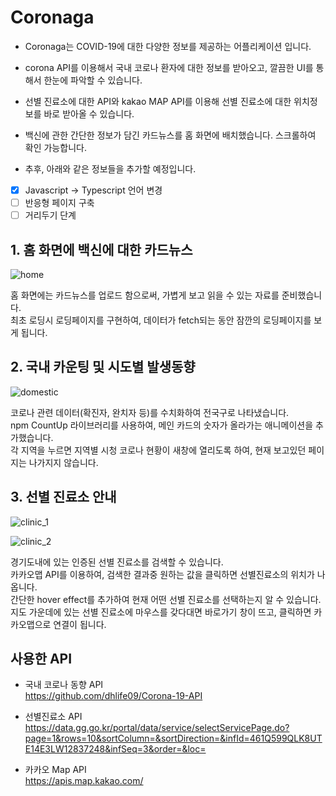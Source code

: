# Coronaga

- Coronaga는 COVID-19에 대한 다양한 정보를 제공하는 어플리케이션 입니다.
- corona API를 이용해서 국내 코로나 환자에 대한 정보를 받아오고, 깔끔한 UI를 통해서 한눈에 파악할 수 있습니다.
- 선별 진료소에 대한 API와 kakao MAP API를 이용해 선별 진료소에 대한 위치정보를 바로 받아올 수 있습니다.
- 백신에 관한 간단한 정보가 담긴 카드뉴스를 홈 화면에 배치했습니다. 스크롤하여 확인 가능합니다.

- 추후, 아래와 같은 정보들을 추가할 예정입니다.
- [x] Javascript -> Typescript 언어 변경
- [ ] 반응형 페이지 구축
- [ ] 거리두기 단계 

## 1. 홈 화면에 백신에 대한 카드뉴스

![home](https://user-images.githubusercontent.com/68345069/121913468-633c7280-cd6c-11eb-8a04-7ccd13142a9b.png)

홈 화면에는 카드뉴스를 업로드 함으로써, 가볍게 보고 읽을 수 있는 자료를 준비했습니다.<br/>
최초 로딩시 로딩페이지를 구현하여, 데이터가 fetch되는 동안 잠깐의 로딩페이지를 보게 됩니다.

## 2. 국내 카운팅 및 시도별 발생동향

![domestic](https://user-images.githubusercontent.com/68345069/121811007-e347d700-cc9d-11eb-8861-82905f511e46.png)

코로나 관련 데이터(확진자, 완치자 등)를 수치화하여 전국구로 나타냈습니다.<br/>
npm CountUp 라이브러리를 사용하여, 메인 카드의 숫자가 올라가는 애니메이션을 추가했습니다.<br/>
각 지역을 누르면 지역별 시청 코로나 현황이 새창에 열리도록 하여, 현재 보고있던 페이지는 나가지지 않습니다.

## 3. 선별 진료소 안내

![clinic_1](https://user-images.githubusercontent.com/68345069/122393892-560fc580-cfb0-11eb-9260-4f4968a2a01c.png)

![clinic_2](https://user-images.githubusercontent.com/68345069/122393909-5ad47980-cfb0-11eb-8ebc-201a7750f632.png)

경기도내에 있는 인증된 선별 진료소를 검색할 수 있습니다.<br/>
카카오맵 API를 이용하여, 검색한 결과중 원하는 값을 클릭하면 선별진료소의 위치가 나옵니다.<br/>
간단한 hover effect를 추가하여 현재 어떤 선별 진료소를 선택하는지 알 수 있습니다.<br/>
지도 가운데에 있는 선별 진료소에 마우스를 갖다대면 바로가기 창이 뜨고, 클릭하면 카카오맵으로 연결이 됩니다.

## 사용한 API

- 국내 코로나 동향 API<br/>
  https://github.com/dhlife09/Corona-19-API

- 선별진료소 API<br/>
  https://data.gg.go.kr/portal/data/service/selectServicePage.do?page=1&rows=10&sortColumn=&sortDirection=&infId=461Q599QLK8UTE14E3LW12837248&infSeq=3&order=&loc=

- 카카오 Map API<br/>
  https://apis.map.kakao.com/
